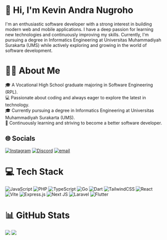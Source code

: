 # 👋 Hi, I'm Kevin Andra Nugroho
I'm an enthusiastic software developer with a strong interest in building modern web and mobile applications. I have a deep passion for learning new technologies and continuously improving my skills. Currently, I'm pursuing a degree in Informatics Engineering at Universitas Muhammadiyah Surakarta (UMS) while actively exploring and growing in the world of software development.

# 👨‍💻 About Me
🎓 A Vocational High School graduate majoring in Software Engineering (RPL). <br>
💻 Passionate about coding and always eager to explore the latest in technology. <br>
🎓 Currently pursuing a degree in Informatics Engineering at Universitas Muhammadiyah Surakarta (UMS). <br>
🚀 Continuously learning and striving to become a better software developer.

## 🌐 Socials
[![Instagram](https://img.shields.io/badge/Instagram-%23E4405F.svg?logo=Instagram&logoColor=white)](https://instagram.com/kviinandr) 
[![Discord](https://img.shields.io/badge/Discord-%237289DA.svg?logo=discord&logoColor=white)](https://discordapp.com/users/1220364606606671905) 
[![email](https://img.shields.io/badge/Email-D14836?logo=gmail&logoColor=white)](mailto:kevinandranugroho732@gmail.com) 
# 

# 💻 Tech Stack
![JavaScript](https://img.shields.io/badge/javascript-%23323330.svg?style=for-the-badge&logo=javascript&logoColor=%23F7DF1E) 
![PHP](https://img.shields.io/badge/php-%23777BB4.svg?style=for-the-badge&logo=php&logoColor=white) 
![TypeScript](https://img.shields.io/badge/typescript-%23007ACC.svg?style=for-the-badge&logo=typescript&logoColor=white) 
![Go](https://img.shields.io/badge/go-%2300ADD8.svg?style=for-the-badge&logo=go&logoColor=white) 
![Dart](https://img.shields.io/badge/dart-%230175C2.svg?style=for-the-badge&logo=dart&logoColor=white) 
![TailwindCSS](https://img.shields.io/badge/tailwindcss-%2338B2AC.svg?style=for-the-badge&logo=tailwind-css&logoColor=white)
![React](https://img.shields.io/badge/react-%2320232a.svg?style=for-the-badge&logo=react&logoColor=%2361DAFB)
![Vite](https://img.shields.io/badge/vite-%23646CFF.svg?style=for-the-badge&logo=vite&logoColor=white) 
![Express.js](https://img.shields.io/badge/express.js-%23404d59.svg?style=for-the-badge&logo=express&logoColor=%2361DAFB)
![Next JS](https://img.shields.io/badge/Next-black?style=for-the-badge&logo=next.js&logoColor=white) 
![Laravel](https://img.shields.io/badge/laravel-%23FF2D20.svg?style=for-the-badge&logo=laravel&logoColor=white) 
![Flutter](https://img.shields.io/badge/Flutter-%2302569B.svg?style=for-the-badge&logo=Flutter&logoColor=white) 

# 📊 GitHub Stats
![](https://nirzak-streak-stats.vercel.app/?user=andrakevv&theme=onedark&hide_border=true&include_all_commits=true&count_private=true)
![](https://github-readme-stats.vercel.app/api/top-langs/?username=andrakevv&theme=onedark&hide_border=true&include_all_commits=true&count_private=true&layout=compact)
